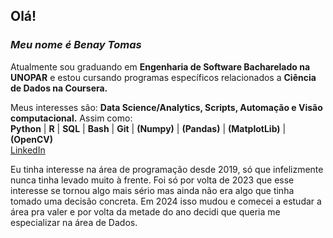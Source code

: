 ## Olá!

### ***Meu nome é Benay Tomas***
Atualmente sou graduando em **Engenharia de Software Bacharelado na UNOPAR** e estou cursando programas específicos relacionados a **Ciência de Dados na Coursera.**  

Meus interesses são: **Data Science/Analytics, Scripts, Automação e Visão computacional.** Assim como:  
**Python** | **R** | **SQL** | **Bash** | **Git** | **(Numpy)** | **(Pandas)** | **(MatplotLib)** | **(OpenCV)**    
[LinkedIn](https://linkedin.com/in/benay-tomas/)

Eu tinha interesse na área de programação desde 2019, só que infelizmente nunca tinha levado muito à frente. Foi só por volta de 2023 que esse interesse se tornou algo mais sério mas ainda não era algo que tinha tomado uma decisão concreta. Em 2024 isso mudou e comecei a estudar a área pra valer e por volta da metade do ano decidi que queria me especializar na área de Dados.
